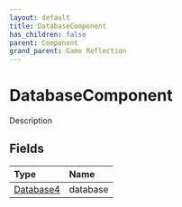 ```yaml
---
layout: default
title: DatabaseComponent
has_children: false
parent: Component
grand_parent: Game Reflection
---
```

# DatabaseComponent
Description 

## Fields
| Type | Name |
|:-------------|:--------------|
| [Database4](/game-reflection/components/database4.md) | database |
